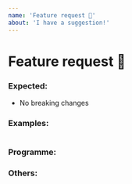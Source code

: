 ```yaml
---
name: 'Feature request 🚀'
about: 'I have a suggestion!'
---
```


# Feature request 🚀

### Expected:

- No breaking changes

### Examples:

```js
```

### Programme:

### Others:

